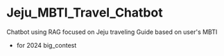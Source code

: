 # Jeju_MBTI_Travel_Chatbot
 Chatbot using RAG focused on Jeju traveling Guide based on user's MBTI

- for 2024 big_contest 
